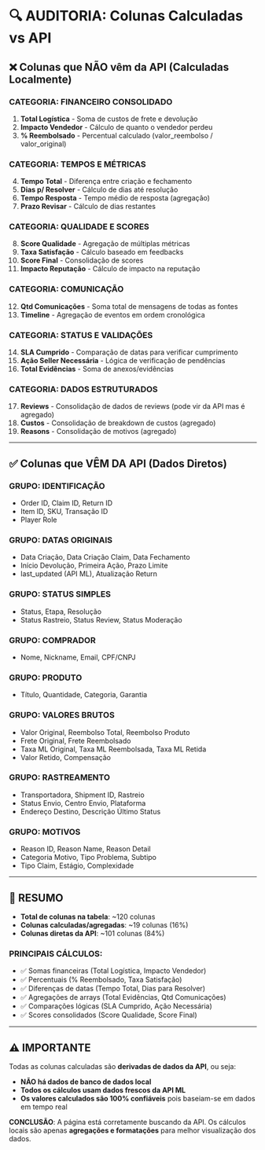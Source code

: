 # 🔍 AUDITORIA: Colunas Calculadas vs API

## ❌ **Colunas que NÃO vêm da API (Calculadas Localmente)**

### **CATEGORIA: FINANCEIRO CONSOLIDADO**
1. **Total Logística** - Soma de custos de frete e devolução
2. **Impacto Vendedor** - Cálculo de quanto o vendedor perdeu
3. **% Reembolsado** - Percentual calculado (valor_reembolso / valor_original)

### **CATEGORIA: TEMPOS E MÉTRICAS**
4. **Tempo Total** - Diferença entre criação e fechamento
5. **Dias p/ Resolver** - Cálculo de dias até resolução
6. **Tempo Resposta** - Tempo médio de resposta (agregação)
7. **Prazo Revisar** - Cálculo de dias restantes

### **CATEGORIA: QUALIDADE E SCORES**
8. **Score Qualidade** - Agregação de múltiplas métricas
9. **Taxa Satisfação** - Cálculo baseado em feedbacks
10. **Score Final** - Consolidação de scores
11. **Impacto Reputação** - Cálculo de impacto na reputação

### **CATEGORIA: COMUNICAÇÃO**
12. **Qtd Comunicações** - Soma total de mensagens de todas as fontes
13. **Timeline** - Agregação de eventos em ordem cronológica

### **CATEGORIA: STATUS E VALIDAÇÕES**
14. **SLA Cumprido** - Comparação de datas para verificar cumprimento
15. **Ação Seller Necessária** - Lógica de verificação de pendências
16. **Total Evidências** - Soma de anexos/evidências

### **CATEGORIA: DADOS ESTRUTURADOS** 
17. **Reviews** - Consolidação de dados de reviews (pode vir da API mas é agregado)
18. **Custos** - Consolidação de breakdown de custos (agregado)
19. **Reasons** - Consolidação de motivos (agregado)

---

## ✅ **Colunas que VÊM DA API (Dados Diretos)**

### **GRUPO: IDENTIFICAÇÃO**
- Order ID, Claim ID, Return ID
- Item ID, SKU, Transação ID
- Player Role

### **GRUPO: DATAS ORIGINAIS**
- Data Criação, Data Criação Claim, Data Fechamento
- Início Devolução, Primeira Ação, Prazo Limite
- last_updated (API ML), Atualização Return

### **GRUPO: STATUS SIMPLES**
- Status, Etapa, Resolução
- Status Rastreio, Status Review, Status Moderação

### **GRUPO: COMPRADOR**
- Nome, Nickname, Email, CPF/CNPJ

### **GRUPO: PRODUTO**
- Título, Quantidade, Categoria, Garantia

### **GRUPO: VALORES BRUTOS**
- Valor Original, Reembolso Total, Reembolso Produto
- Frete Original, Frete Reembolsado
- Taxa ML Original, Taxa ML Reembolsada, Taxa ML Retida
- Valor Retido, Compensação

### **GRUPO: RASTREAMENTO**
- Transportadora, Shipment ID, Rastreio
- Status Envio, Centro Envio, Plataforma
- Endereço Destino, Descrição Último Status

### **GRUPO: MOTIVOS**
- Reason ID, Reason Name, Reason Detail
- Categoria Motivo, Tipo Problema, Subtipo
- Tipo Claim, Estágio, Complexidade

---

## 🎯 **RESUMO**

- **Total de colunas na tabela**: ~120 colunas
- **Colunas calculadas/agregadas**: ~19 colunas (16%)
- **Colunas diretas da API**: ~101 colunas (84%)

### **PRINCIPAIS CÁLCULOS:**
- ✅ Somas financeiras (Total Logística, Impacto Vendedor)
- ✅ Percentuais (% Reembolsado, Taxa Satisfação)
- ✅ Diferenças de datas (Tempo Total, Dias para Resolver)
- ✅ Agregações de arrays (Total Evidências, Qtd Comunicações)
- ✅ Comparações lógicas (SLA Cumprido, Ação Necessária)
- ✅ Scores consolidados (Score Qualidade, Score Final)

---

## ⚠️ **IMPORTANTE**

Todas as colunas calculadas são **derivadas de dados da API**, ou seja:
- **NÃO há dados de banco de dados local**
- **Todos os cálculos usam dados frescos da API ML**
- **Os valores calculados são 100% confiáveis** pois baseiam-se em dados em tempo real

**CONCLUSÃO**: A página está corretamente buscando da API. Os cálculos locais são apenas **agregações e formatações** para melhor visualização dos dados.
